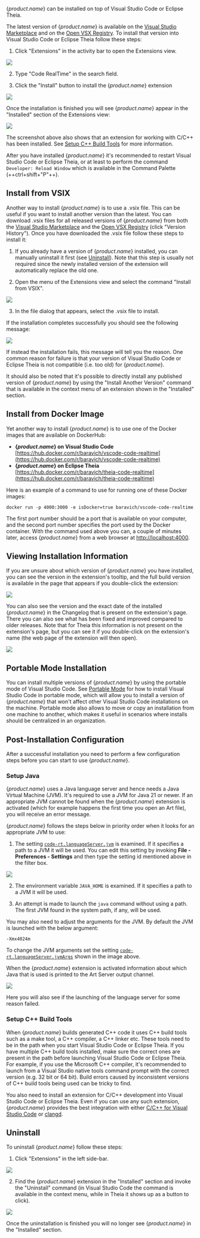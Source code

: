 
{$product.name$} can be installed on top of Visual Studio Code or Eclipse Theia.

The latest version of {$product.name$} is available on the [Visual Studio Marketplace](https://marketplace.visualstudio.com/items?itemName=secure-dev-ops.code-realtime-ce) and on the [Open VSX Registry](https://open-vsx.org/extension/secure-dev-ops/code-realtime-ce). To install that version into Visual Studio Code or Eclipse Theia follow these steps:

1) Click "Extensions" in the activity bar to open the Extensions view.

![](images/extensions_in_sidebar.png)

2) Type "Code RealTime" in the search field.

3) Click the "Install" button to install the {$product.name$} extension

![](images/rtistic_ce_extension.png)

Once the installation is finished you will see {$product.name$} appear in the "Installed" section of the Extensions view:

![](images/installed_extension.png)

The screenshot above also shows that an extension for working with C/C++ has been installed. See [Setup C++ Build Tools](#setup-c-build-tools) for more information.

After you have installed {$product.name$} it's recommended to restart Visual Studio Code or Eclipse Theia, or at least to perform the command `Developer: Reload Window` which is available in the Command Palette (++ctrl+shift+"P"++).

## Install from VSIX
Another way to install {$product.name$} is to use a .vsix file. This can be useful if you want to install another version than the latest. You can download .vsix files for all released versions of {$product.name$} from both the [Visual Studio Marketplace](https://marketplace.visualstudio.com/items?itemName=secure-dev-ops.code-realtime-ce) and the [Open VSX Registry](https://open-vsx.org/extension/secure-dev-ops/code-realtime-ce) (click "Version History"). Once you have downloaded the .vsix file follow these steps to install it:

1) If you already have a version of {$product.name$} installed, you can manually uninstall it first (see [Uninstall](#uninstall)). Note that this step is usually not required since the newly installed version of the extension will automatically replace the old one.

2) Open the menu of the Extensions view and select the command "Install from VSIX". 

![](images/vsix_install.png)

3) In the file dialog that appears, select the .vsix file to install.

If the installation completes successfully you should see the following message:

![](images/vsix_installation_completed.png)

If instead the installation fails, this message will tell you the reason. One common reason for failure is that your version of Visual Studio Code or Eclipse Theia is not compatible (i.e. too old) for {$product.name$}.

It should also be noted that it's possible to directly install any published version of {$product.name$} by using the "Install Another Version" command that is available in the context menu of an extension shown in the "Installed" section.

## Install from Docker Image
Yet another way to install {$product.name$} is to use one of the Docker images that are available on DockerHub:

* **{$product.name$} on Visual Studio Code** [https://hub.docker.com/r/baravich/vscode-code-realtime](https://hub.docker.com/r/baravich/vscode-code-realtime)
*  **{$product.name$} on Eclipse Theia** [https://hub.docker.com/r/baravich/theia-code-realtime](https://hub.docker.com/r/baravich/theia-code-realtime)

Here is an example of a command to use for running one of these Docker images:

`docker run -p 4000:3000 -e isDocker=true baravich/vscode-code-realtime`

The first port number should be a port that is available on your computer, and the second port number specifies the port used by the Docker container. With the command used above you can, a couple of minutes later, access {$product.name$} from a web browser at [http://localhost:4000](http://localhost:4000).

## Viewing Installation Information
If you are unsure about which version of {$product.name$} you have installed, you can see the version in the extension's tooltip, and the full build version is available in the page that appears if you double-click the extension:

![](images/extension_tooltip.png)

You can also see the version and the exact date of the installed {$product.name$} in the Changelog that is present on the extension's page. There you can also see what has been fixed and improved compared to older releases. Note that for Theia this information is not present on the extension's page, but you can see it if you double-click on the extension's name (the web page of the extension will then open).

![](images/extension_changelog.png)

## Portable Mode Installation
You can install multiple versions of {$product.name$} by using the portable mode of Visual Studio Code. See [Portable Mode](https://code.visualstudio.com/docs/editor/portable) for how to install Visual Studio Code in portable mode, which will allow you to install a version of {$product.name$} that won't affect other Visual Studio Code installations on the machine. Portable mode also allows to move or copy an installation from one machine to another, which makes it useful in scenarios where installs should be centralized in an organization.

## Post-Installation Configuration
After a successful installation you need to perform a few configuration steps before you can start to use {$product.name$}.

### Setup Java
{$product.name$} uses a Java language server and hence needs a Java Virtual Machine (JVM). It's required to use a JVM for Java 21 or newer. If an appropriate JVM cannot be found when the {$product.name$} extension is activated (which for example happens the first time you open an Art file), you will receive an error message.

{$product.name$} follows the steps below in priority order when it looks for an appropriate JVM to use:

1) The setting [`code-rt.languageServer.jvm`](settings.md#jvm) is examined. If it specifies a path to a JVM it will be used. You can edit this setting by invoking **File - Preferences - Settings** and then type the setting id mentioned above in the filter box.

![](images/jvm_setting.png)

2) The environment variable `JAVA_HOME` is examined. If it specifies a path to a JVM it will be used.
   
3) An attempt is made to launch the `java` command without using a path. The first JVM found in the system path, if any, will be used.

You may also need to adjust the arguments for the JVM. By default the JVM is launched with the below argument:

`-Xmx4024m`

To change the JVM arguments set the setting [`code-rt.languageServer.jvmArgs`](settings.md#jvm-args) shown in the image above.

When the {$product.name$} extension is activated information about which Java that is used is printed to the Art Server output channel.

![](images/art-server-log.png)

Here you will also see if the launching of the language server for some reason failed.

### Setup C++ Build Tools
When {$product.name$} builds generated C++ code it uses C++ build tools such as a make tool, a C++ compiler, a C++ linker etc. These tools need to be in the path when you start Visual Studio Code or Eclipse Theia. If you have multiple C++ build tools installed, make sure the correct ones are present in the path before launching Visual Studio Code or Eclipse Theia. For example, if you use the Microsoft C++ compiler, it's recommended to launch from a Visual Studio native tools command prompt with the correct version (e.g. 32 bit or 64 bit). Build errors caused by inconsistent versions of C++ build tools being used can be tricky to find.

You also need to install an extension for C/C++ development into Visual Studio Code or Eclipse Theia. Even if you can use any such extension, {$product.name$} provides the best integration with either [C/C++ for Visual Studio Code](https://code.visualstudio.com/docs/languages/cpp) or [clangd](https://clangd.llvm.org/).

## Uninstall
To uninstall {$product.name$} follow these steps:

1) Click "Extensions" in the left side-bar.

![](images/extensions_in_sidebar.png)

2) Find the {$product.name$} extension in the "Installed" section and invoke the "Uninstall" command (in Visual Studio Code the command is available in the context menu, while in Theia it shows up as a button to click).

![](images/uninstall.png)

Once the uninstallation is finished you will no longer see {$product.name$} in the "Installed" section.
